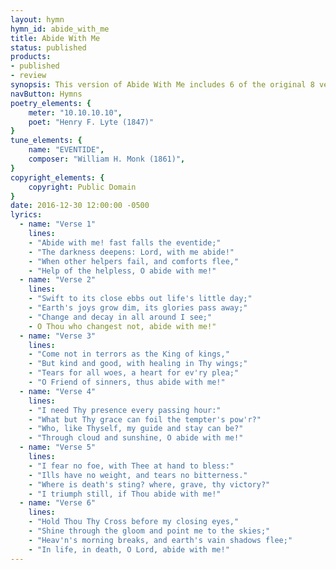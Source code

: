 ```yaml
---
layout: hymn
hymn_id: abide_with_me
title: Abide With Me
status: published
products:
- published
- review
synopsis: This version of Abide With Me includes 6 of the original 8 verses.
navButton: Hymns
poetry_elements: {
    meter: "10.10.10.10", 
    poet: "Henry F. Lyte (1847)"
}
tune_elements: {
    name: "EVENTIDE",
    composer: "William H. Monk (1861)",
}
copyright_elements: {
    copyright: Public Domain
}
date: 2016-12-30 12:00:00 -0500
lyrics:
  - name: "Verse 1"
    lines:
    - "Abide with me! fast falls the eventide;"
    - "The darkness deepens: Lord, with me abide!"
    - "When other helpers fail, and comforts flee,"
    - "Help of the helpless, O abide with me!"
  - name: "Verse 2"
    lines:
    - "Swift to its close ebbs out life's little day;"
    - "Earth's joys grow dim, its glories pass away;"
    - "Change and decay in all around I see;"
    - O Thou who changest not, abide with me!"
  - name: "Verse 3"
    lines:
    - "Come not in terrors as the King of kings,"
    - "But kind and good, with healing in Thy wings;"
    - "Tears for all woes, a heart for ev'ry plea;"
    - "O Friend of sinners, thus abide with me!"
  - name: "Verse 4"
    lines:
    - "I need Thy presence every passing hour:"
    - "What but Thy grace can foil the tempter's pow'r?"
    - "Who, like Thyself, my guide and stay can be?"
    - "Through cloud and sunshine, O abide with me!"
  - name: "Verse 5"
    lines:
    - "I fear no foe, with Thee at hand to bless:"
    - "Ills have no weight, and tears no bitterness."
    - "Where is death's sting? where, grave, thy victory?"
    - "I triumph still, if Thou abide with me!"
  - name: "Verse 6"
    lines:
    - "Hold Thou Thy Cross before my closing eyes,"
    - "Shine through the gloom and point me to the skies;"
    - "Heav'n's morning breaks, and earth's vain shadows flee;"
    - "In life, in death, O Lord, abide with me!"
---
```

